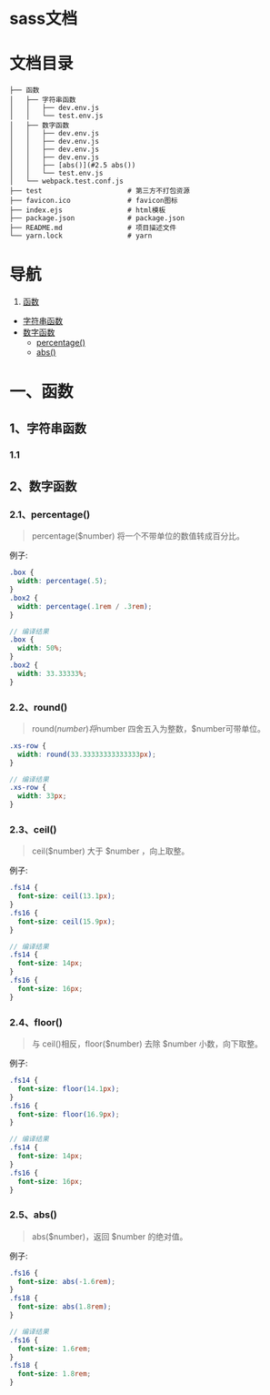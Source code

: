 # sass文档

# 文档目录

```
├── 函数
│   ├── 字符串函数
│   │   ├── dev.env.js
│   │   └── test.env.js
│   ├── 数字函数
│   │   ├── dev.env.js
│   │   ├── dev.env.js
│   │   ├── dev.env.js
│   │   ├── dev.env.js
│   │   ├── [abs()](#2.5 abs())
│   │   └── test.env.js
│   └── webpack.test.conf.js
├── test                     # 第三方不打包资源
├── favicon.ico              # favicon图标
├── index.ejs                # html模板
├── package.json             # package.json
├── README.md                # 项目描述文件
└── yarn.lock                # yarn
```

# 导航
1. [函数](#一、函数)
  * [字符串函数](#1、字符串函数)
  * [数字函数](#2、数字函数)
    * [percentage()](#2.1、percentage())
    * [abs()](#2.5、abs())

# 一、函数

## 1、字符串函数

### 1.1 

## 2、数字函数

### 2.1、percentage()

> percentage($number) 将一个不带单位的数值转成百分比。

例子:
```scss
.box { 
  width: percentage(.5);
}
.box2 { 
  width: percentage(.1rem / .3rem);
}

// 编译结果
.box { 
  width: 50%; 
}
.box2 { 
  width: 33.33333%; 
}

```

### 2.2、round()

> round($number) 将$number 四舍五入为整数，$number可带单位。

```scss
.xs-row { 
  width: round(33.33333333333333px);
}

// 编译结果
.xs-row { 
  width: 33px; 
}
```

### 2.3、ceil()

> ceil($number) 大于 $number ，向上取整。

例子:
```scss
.fs14 { 
  font-size: ceil(13.1px);
}
.fs16 { 
  font-size: ceil(15.9px);
}

// 编译结果
.fs14 { 
  font-size: 14px; 
}
.fs16 { 
  font-size: 16px; 
}
```

### 2.4、floor()

> 与 ceil()相反，floor($number) 去除 $number 小数，向下取整。

例子:
```scss
.fs14 { 
  font-size: floor(14.1px);
}
.fs16 { 
  font-size: floor(16.9px);
}

// 编译结果
.fs14 {
  font-size: 14px; 
}
.fs16 { 
  font-size: 16px; 
}
```

### 2.5、abs()

> abs($number)，返回 $number 的绝对值。

例子:
```scss
.fs16 { 
  font-size: abs(-1.6rem);
}
.fs18 { 
  font-size: abs(1.8rem);
}

// 编译结果
.fs16 { 
  font-size: 1.6rem; 
}
.fs18 { 
  font-size: 1.8rem;
}
```



 
